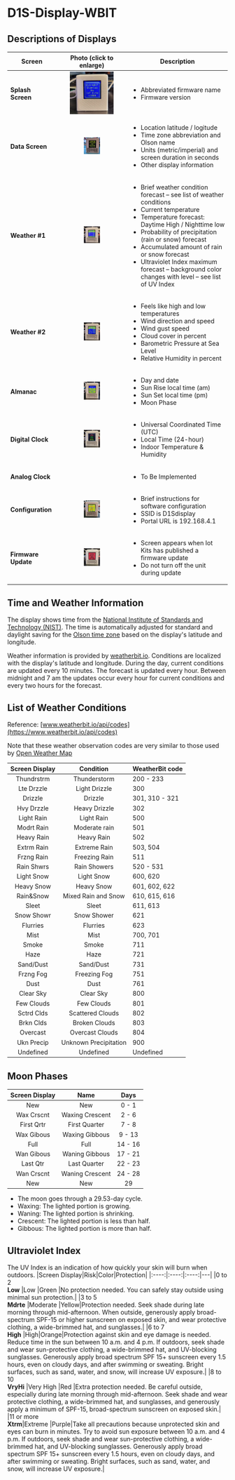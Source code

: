 # D1S-Display-WBIT

## Descriptions of Displays

|Screen |Photo (click to enlarge)|Description|
|----|:----:|----|
|**Splash Screen**|<img src="/images/Splash Screen.jpg" width="100px"/>| <ul><li>Abbreviated firmware name </li> <li>Firmware version</li></ul> |
|**Data Screen**|<img src="/images/Data Screen.jpg" width="25%">| <ul><li> Location latitude / logitude </li><li> Time zone abbreviation and Olson name </li> <li>Units (metric/imperial) and screen duration in seconds </li> <li>Other display information</li></ul>|
|**Weather #1** |<img src="/images/First Weather Screen.jpg" width="25%"/> | <ul><li>Brief weather condition forecast – see list of weather conditions </li> <li>Current temperature </li> <li>Temperature forecast: Daytime High / Nighttime low  </li> <li>Probability of precipitation (rain or snow) forecast </li> <li>Accumulated amount of rain or snow forecast </li> <li>Ultraviolet Index maximum forecast – background color changes with level – see list of UV Index</li></ul>| 
|**Weather #2**|<img src="/images/Second Weather Screen.jpg" width="25%"/> | <ul><li>Feels like high and low temperatures </li> <li>Wind direction and speed</li> <li>Wind gust speed </li> <li>Cloud cover in percent </li> <li>Barometric Pressure at Sea Level </li> <li>Relative Humidity in percent</li></ul>| 
|**Almanac**|<img src="/images/Almanac Screen.jpg" width="25%"/> | <ul><li>Day and date</li> <li>Sun Rise local time (am)</li> <li>Sun Set local time (pm) </li> <li>Moon Phase</li></ul> |
|**Digital Clock**|<img src="/images/Time-Temp Screen.jpg" width="25%"/> | <ul><li>Universal Coordinated Time (UTC) </li> <li>Local Time (24-hour) </li> <li>Indoor Temperature & Humidity</li></ul>| 
|**Analog Clock**| | <ul><li>To Be Implemented</li></ul> | 
|**Configuration**|<img src="/images/Config Screen.jpg" width = "25%"/>| <ul><li>Brief instructions for software configuration </li> <li>SSID is D1Sdisplay </li> <li>Portal URL is 192.168.4.1 </li></ul>|
|**Firmware Update**|<img src="/images/Update Screen.jpg" width="25%"/> | <ul><li>Screen appears when Iot Kits has published a firmware update </li> <li>Do not turn off the unit during update </li></ul>|

## Time and Weather Information
The display shows time from the [National Institute of Standards and Technology (NIST)](https://en.wikipedia.org/wiki/National_Institute_of_Standards_and_Technology). The time is automatically adjusted for standard and daylight saving for the [Olson time zone](https://en.wikipedia.org/wiki/Tz_database) based on the display's latitude and longitude. 

Weather information is provided by [weatherbit.io](https://www.weatherbit.io/). Conditions are localized with the display's latitude and longitude. During the day, current conditions are updated every 10 minutes. The forecast is updated every hour. Between midnight and 7 am the updates occur every hour for current conditions and every two hours for the forecast.

## List of Weather Conditions
Reference: [www.weatherbit.io/api/codes](https://www.weatherbit.io/api/codes)

Note that these weather observation codes are very similar to those used by [Open Weather Map](https://openweathermap.org/weather-conditions)

|Screen Display |Condition | WeatherBit code |
|:---:|:---:|----|
|Thundrstrm |Thunderstorm  | 200 - 233 |
|Lte Drzzle |Light Drizzle | 300|
|Drizzle    |Drizzle       | 301, 310 - 321 |
|Hvy Drzzle |Heavy Drizzle | 302|
|Light Rain |Light Rain    | 500|
|Modrt Rain |Moderate rain | 501|
|Heavy Rain |Heavy Rain    | 502|
|Extrm Rain |Extreme Rain  | 503, 504 |
|Frzng Rain |Freezing Rain | 511|
|Rain Shwrs |Rain Showers  | 520 - 531 |
|Light Snow |Light Snow    | 600, 620 |
|Heavy Snow |Heavy Snow    | 601, 602, 622 |
|Rain&Snow  |Mixed Rain and Snow | 610, 615, 616|
|Sleet      |Sleet         | 611, 613|
|Snow Showr |Snow Shower   | 621|
|Flurries   |Flurries      | 623|
|Mist       |Mist          | 700, 701|
|Smoke      |Smoke         | 711|
|Haze       |Haze          | 721|
|Sand/Dust  |Sand/Dust     | 731|
|Frzng Fog  |Freezing Fog  | 751|
|Dust       |Dust          | 761|
|Clear Sky  |Clear Sky     | 800|
|Few Clouds |Few Clouds    | 801|
|Sctrd Clds |Scattered Clouds | 802|
|Brkn Clds  |Broken Clouds | 803|
|Overcast   |Overcast Clouds | 804|
|Ukn Precip |Unknown Precipitation | 900|
|Undefined  |Undefined     | Undefined|

## Moon Phases

|Screen Display|Name|Days|
|:----:|:----:|:----:|
|New       |New             |0 - 1|
|Wax Crscnt| Waxing Crescent| 2 - 6|
|First Qrtr| First Quarter  | 7 - 8|
|Wax Gibous| Waxing Gibbous | 9 - 13|
|Full      | Full           |14 - 16|
|Wan Gibous| Waning Gibbous |17 - 21|
|Last Qtr  | Last Quarter   |22 - 23|
|Wan Crscnt| Waning Crescent|24 - 28|
|New       | New            |29|
* The moon goes through a 29.53-day cycle.
* Waxing: The lighted portion is growing. 
* Waning: The lighted portion is shrinking.
* Crescent: The lighted portion is less than half. 
* Gibbous: The lighted portion is more than half.

## Ultraviolet Index
The UV Index is an indication of how quickly your skin will burn when outdoors.
|Screen Display|Risk|Color|Protection|
|:----:|:----:|:----:|---|
|0 to 2 </br>**Low**     |Low        |Green |No protection needed. You can safely stay outside using minimal sun protection.|
|3 to 5 </br>**Mdrte**   |Moderate   |Yellow|Protection needed. Seek shade during late morning through mid-afternoon. When outside, generously apply broad-spectrum SPF-15 or higher sunscreen on exposed skin, and wear protective clothing, a wide-brimmed hat, and sunglasses.|
|6 to 7</br>**High**    |High|Orange|Protection against skin and eye damage is needed. Reduce time in the sun between 10 a.m. and 4 p.m. If outdoors, seek shade and wear sun-protective clothing, a wide-brimmed hat, and UV-blocking sunglasses. Generously apply broad spectrum SPF 15+ sunscreen every 1.5 hours, even on cloudy days, and after swimming or sweating. Bright surfaces, such as sand, water, and snow, will increase UV exposure.|
|8 to 10 </br>**VryHi**  |Very High  |Red   |Extra protection needed. Be careful outside, especially during late morning through mid-afternoon. Seek shade and wear protective clothing, a wide-brimmed hat, and sunglasses, and generously apply a minimum of  SPF-15, broad-spectrum sunscreen on exposed skin.|
|11 or more </br>**Xtrm**|Extreme    |Purple|Take all precautions because unprotected skin and eyes can burn in minutes. Try to avoid sun exposure between 10 a.m. and 4 p.m. If outdoors, seek shade and wear sun-protective clothing, a wide-brimmed hat, and UV-blocking sunglasses. Generously apply broad spectrum SPF 15+ sunscreen every 1.5 hours, even on cloudy days, and after swimming or sweating. Bright surfaces, such as sand, water, and snow, will increase UV exposure.|
